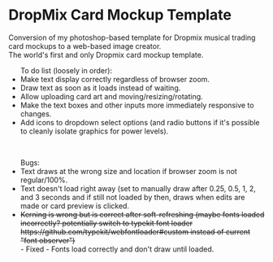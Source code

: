 # DropMix Card Mockup Template
Conversion of my photoshop-based template for Dropmix musical trading card mockups to a web-based image creator.
<BR>
The world's first and only Dropmix card mockup template.
<BR>
<UL>To do list (loosely in order):
  <LI>Make text display correctly regardless of browser zoom.</LI>
  <LI>Draw text as soon as it loads instead of waiting.</LI>
  <LI>Allow uploading card art and moving/resizing/rotating.</LI>
  <LI>Make the text boxes and other inputs more immediately responsive to changes.</LI>
  <LI>Add icons to dropdown select options (and radio buttons if it's possible to cleanly isolate graphics for power levels).</LI>
</UL>
<BR>
<UL>Bugs:
  <LI>Text draws at the wrong size and location if browser zoom is not regular/100%.</LI>
  <LI>Text doesn't load right away (set to manually draw after 0.25, 0.5, 1, 2, and 3 seconds and if still not loaded by then, draws when edits are made or card preview is clicked.</LI>
  <LI><strike>Kerning is wrong but is correct after soft-refreshing (maybe fonts loaded incorrectly? potentially switch to typekit font loader https://github.com/typekit/webfontloader#custom instead of current "font observer")</strike>
    <BR>  - Fixed - Fonts load correctly and don't draw until loaded.</LI>
</UL>

